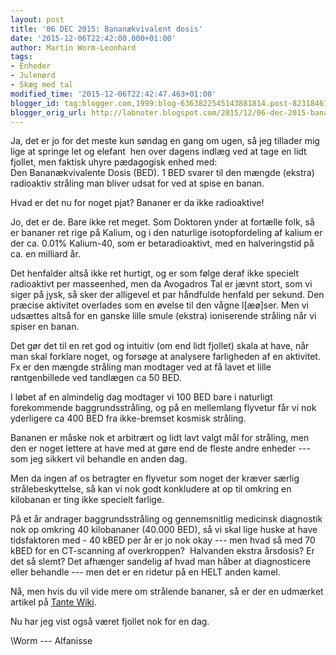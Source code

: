 ```yaml
---
layout: post
title: '06 DEC 2015: Bananækvivalent dosis'
date: '2015-12-06T22:42:00.000+01:00'
author: Martin Worm-Leonhard
tags:
- Enheder
- Julenørd
- Skæg med tal
modified_time: '2015-12-06T22:42:47.463+01:00'
blogger_id: tag:blogger.com,1999:blog-6363822545143881814.post-8231846175726680507
blogger_orig_url: http://labnoter.blogspot.com/2015/12/06-dec-2015-banankvivalent-dosis.html
---
```


Ja, det er jo for det meste kun søndag en gang om ugen, så jeg tillader
mig lige at springe let og elefant  hen over dagens indlæg ved at tage
en lidt fjollet, men faktisk uhyre pædagogisk enhed med:  
Den Bananækvivalente Dosis (BED). 1 BED svarer til den mængde (ekstra)
radioaktiv stråling man bliver udsat for ved at spise en banan.

Hvad er det nu for noget pjat? Bananer er da ikke radioaktive!

Jo, det er de. Bare ikke ret meget. Som Doktoren ynder at fortælle folk,
så er bananer ret rige på Kalium, og i den naturlige isotopfordeling af
kalium er der ca. 0.01% Kalium-40, som er betaradioaktivt, med en
halveringstid på ca. en milliard år. 

Det henfalder altså ikke ret
hurtigt, og er som følge deraf ikke specielt radioaktivt per masseenhed,
men da Avogadros Tal er jævnt stort, som vi siger på jysk, så sker der
alligevel et par håndfulde henfald per sekund. Den præcise aktivitet
overlades som en øvelse til den vågne l\[æø\]ser. Men vi udsættes altså
for en ganske lille smule (ekstra) ioniserende stråling når vi spiser en
banan.

Det gør det til en ret god og intuitiv (om end lidt fjollet) skala at
have, når man skal forklare noget, og forsøge at analysere farligheden
af en aktivitet. Fx er den mængde stråling man modtager ved at få lavet
et lille røntgenbillede ved tandlægen ca 50 BED.  

I løbet af en
almindelig dag modtager vi 100 BED bare i naturligt forekommende
baggrundsstråling, og på en mellemlang flyvetur får vi nok yderligere ca
400 BED fra ikke-bremset kosmisk stråling.

Bananen er måske nok et arbitrært og lidt lavt valgt mål for stråling,
men den er noget lettere at have med at gøre end de fleste andre enheder
--- som jeg sikkert vil behandle en anden dag.

Men da ingen af os betragter en flyvetur som noget der kræver særlig
strålebeskyttelse, så kan vi nok godt konkludere at op til omkring en
kilobanan er ting ikke specielt farlige.

På et år andrager baggrundsstråling og gennemsnitlig medicinsk
diagnostik nok op omkring 40 kilobananer (40.000 BED), så vi skal lige
huske at have tidsfaktoren med - 40 kBED per år er jo nok okay --- men hvad så med 70
kBED for en CT-scanning af overkroppen?  Halvanden ekstra årsdosis? Er
det så slemt? Det afhænger sandelig af hvad man håber at diagnosticere
eller behandle --- men det er en ridetur på en HELT anden kamel.

Nå, men hvis du vil vide mere om strålende bananer, så er der en
udmærket artikel på [Tante
Wiki](https://en.wikipedia.org/wiki/Banana_equivalent_dose).

Nu har jeg vist også været fjollet nok for en dag.

\\Worm --- Alfanisse
